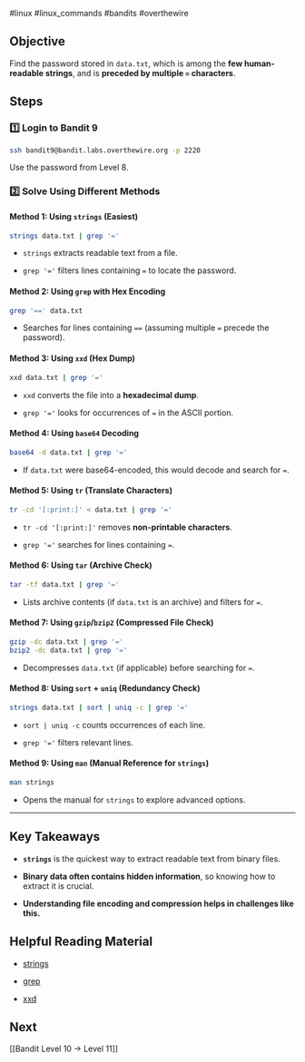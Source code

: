 #linux #linux_commands #bandits #overthewire 
## Objective
Find the password stored in `data.txt`, which is among the **few human-readable strings**, and is **preceded by multiple `=` characters**.
## Steps

### 1️⃣ Login to Bandit 9

```bash
ssh bandit9@bandit.labs.overthewire.org -p 2220
```

Use the password from Level 8.

### 2️⃣ Solve Using Different Methods

#### **Method 1: Using `strings` (Easiest)**

```bash
strings data.txt | grep '='
```

- `strings` extracts readable text from a file.
    
- `grep '='` filters lines containing `=` to locate the password.
    

#### **Method 2: Using `grep` with Hex Encoding**

```bash
grep '==' data.txt
```

- Searches for lines containing `==` (assuming multiple `=` precede the password).
    

#### **Method 3: Using `xxd` (Hex Dump)**

```bash
xxd data.txt | grep '='
```

- `xxd` converts the file into a **hexadecimal dump**.
    
- `grep '='` looks for occurrences of `=` in the ASCII portion.
    

#### **Method 4: Using `base64` Decoding**

```bash
base64 -d data.txt | grep '='
```

- If `data.txt` were base64-encoded, this would decode and search for `=`.
    

#### **Method 5: Using `tr` (Translate Characters)**

```bash
tr -cd '[:print:]' < data.txt | grep '='
```

- `tr -cd '[:print:]'` removes **non-printable characters**.
    
- `grep '='` searches for lines containing `=`.
    

#### **Method 6: Using `tar` (Archive Check)**

```bash
tar -tf data.txt | grep '='
```

- Lists archive contents (if `data.txt` is an archive) and filters for `=`.
    

#### **Method 7: Using `gzip`/`bzip2` (Compressed File Check)**

```bash
gzip -dc data.txt | grep '='
bzip2 -dc data.txt | grep '='
```

- Decompresses `data.txt` (if applicable) before searching for `=`.
    

#### **Method 8: Using `sort` + `uniq` (Redundancy Check)**

```bash
strings data.txt | sort | uniq -c | grep '='
```

- `sort | uniq -c` counts occurrences of each line.
    
- `grep '='` filters relevant lines.
    

#### **Method 9: Using `man` (Manual Reference for `strings`)**

```bash
man strings
```

- Opens the manual for `strings` to explore advanced options.
---
## Key Takeaways

- **`strings`** is the quickest way to extract readable text from binary files.
    
- **Binary data often contains hidden information**, so knowing how to extract it is crucial.
    
- **Understanding file encoding and compression helps in challenges like this.**
    

## Helpful Reading Material

- [strings](https://manpages.ubuntu.com/manpages/latest/man1/strings.1.html)
    
- [grep](https://manpages.ubuntu.com/manpages/latest/man1/grep.1.html)
    
- [xxd](https://manpages.ubuntu.com/manpages/latest/man1/xxd.1.html)  
## Next

[[Bandit Level 10 → Level 11]]
